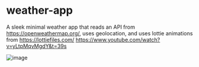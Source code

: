 # weather-app

A sleek minimal weather app that reads an API from https://openweathermap.org/, uses geolocation, and uses lottie animations from https://lottiefiles.com/
https://www.youtube.com/watch?v=yLtpMqvMgdY&t=39s

![image](https://github.com/user-attachments/assets/46ec10d8-8051-4ad3-abb7-48d2fbadd40d)
